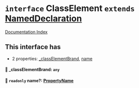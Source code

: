 # `interface` ClassElement `extends` [NamedDeclaration](../interface.NamedDeclaration/README.md)

[Documentation Index](../README.md)

## This interface has

- 2 properties:
[\_classElementBrand](#-classelementbrand-any),
[name](#-readonly-name-propertyname)


#### 📄 \_classElementBrand: `any`



#### 📄 `readonly` name?: [PropertyName](../type.PropertyName/README.md)



